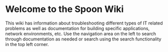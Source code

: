 # Welcome to the Spoon Wiki

This wiki has information about troubleshooting different types of IT related problems as well as documentation for building specific applications, network environments, etc. Use the navigation area on the left to search through documentation as needed or search using the search functionality in the top left corner.

